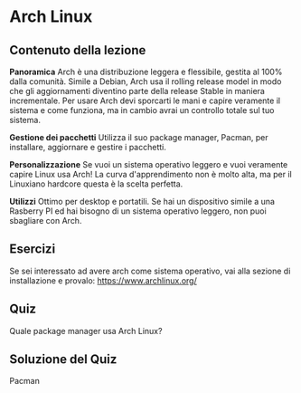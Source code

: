 # Arch Linux

## Contenuto della lezione

<b>Panoramica</b>
Arch è una distribuzione leggera e flessibile, gestita al 100% dalla comunità. Simile a Debian, Arch usa il rolling release model in modo che gli aggiornamenti diventino parte della release Stable in maniera incrementale. Per usare Arch devi sporcarti le mani e capire veramente il sistema e come funziona, ma in cambio avrai un controllo totale sul tuo sistema.

<b>Gestione dei pacchetti</b>
Utilizza il suo package manager, Pacman, per installare, aggiornare e gestire i pacchetti.

<b>Personalizzazione</b>
Se vuoi un sistema operativo leggero e vuoi veramente capire Linux usa Arch! La curva d'apprendimento non è molto alta, ma per il Linuxiano hardcore questa è la scelta perfetta.

<b>Utilizzi</b>
Ottimo per desktop e portatili. Se hai un dispositivo simile a una Rasberry PI ed hai bisogno di un sistema operativo leggero, non puoi sbagliare con Arch.

## Esercizi

Se sei interessato ad avere arch come sistema operativo, vai alla sezione di installazione e provalo: <a href='https://www.archlinux.org/'>https://www.archlinux.org/</a>

## Quiz

Quale package manager usa Arch Linux?

## Soluzione del Quiz

Pacman
